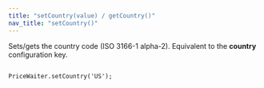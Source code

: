 ```yaml
---
title: "setCountry(value) / getCountry()"
nav_title: "setCountry()"
---
```


Sets/gets the country code (ISO 3166-1 alpha-2). Equivalent to the __country__ configuration key.

<pre><code class="javascript">
PriceWaiter.setCountry('US');
</code></pre>
